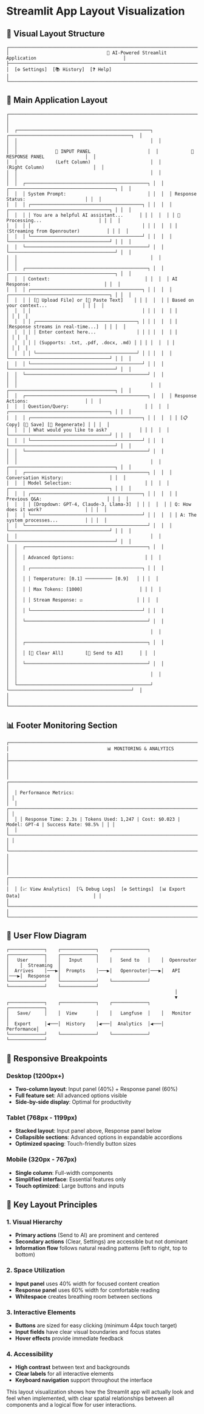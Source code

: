 # Streamlit App Layout Visualization

## 🎨 Visual Layout Structure

```
┌─────────────────────────────────────────────────────────────────────────────────────────────────────────┐
│                                    🤖 AI-Powered Streamlit Application                                │
├─────────────────────────────────────────────────────────────────────────────────────────────────────────┤
│  [⚙️ Settings]  [📚 History]  [❓ Help]                                                                │
└─────────────────────────────────────────────────────────────────────────────────────────────────────────┘
```

## 📱 Main Application Layout

```
┌─────────────────────────────────────────────────────────────────────────────────────────────────────────┐
│                                                                                                         │
│  ┌─────────────────────────────────────────────────┐  ┌─────────────────────────────────────────────┐  │
│  │                                                 │  │                                             │  │
│  │              📝 INPUT PANEL                     │  │            💬 RESPONSE PANEL               │  │
│  │              (Left Column)                      │  │            (Right Column)                  │  │
│  │                                                 │  │                                             │  │
│  │  ┌─────────────────────────────────────────────┐ │  │  ┌───────────────────────────────────────┐ │  │
│  │  │ System Prompt:                              │ │  │  │ Response Status:                      │ │  │
│  │  │ ┌─────────────────────────────────────────┐ │ │  │  │ ┌─────────────────────────────────────┐ │ │  │
│  │  │ │ You are a helpful AI assistant...      │ │ │  │  │ │ 🔄 Processing...                     │ │ │  │
│  │  │ │                                         │ │ │  │  │ │ (Streaming from Openrouter)          │ │ │  │
│  │  │ └─────────────────────────────────────────┘ │ │  │  │ └─────────────────────────────────────┘ │ │  │
│  │  └─────────────────────────────────────────────┘ │  │  └───────────────────────────────────────┘ │  │
│  │                                                 │  │                                             │  │
│  │  ┌─────────────────────────────────────────────┐ │  │  ┌───────────────────────────────────────┐ │  │
│  │  │ Context:                                   │ │  │  │ AI Response:                           │ │  │
│  │  │ ┌─────────────────────────────────────────┐ │ │  │  │ ┌─────────────────────────────────────┐ │ │  │
│  │  │ │ [📁 Upload File] or [📝 Paste Text]    │ │ │  │  │ │ Based on your context...             │ │ │  │
│  │  │ │                                         │ │ │  │  │ │                                       │ │ │  │
│  │  │ │ ┌─────────────────────────────────────┐ │ │ │  │  │ │ [Response streams in real-time...]  │ │ │  │
│  │  │ │ │ Enter context here...               │ │ │ │  │  │ │                                       │ │ │  │
│  │  │ │ │ (Supports: .txt, .pdf, .docx, .md) │ │ │ │  │  │ │                                       │ │ │  │
│  │  │ │ └─────────────────────────────────────┘ │ │ │  │  │ └─────────────────────────────────────┘ │ │  │
│  │  │ └─────────────────────────────────────────┘ │ │  │  └───────────────────────────────────────┘ │  │
│  │  └─────────────────────────────────────────────┘ │  │                                             │  │
│  │                                                 │  │  ┌───────────────────────────────────────┐ │  │
│  │  ┌─────────────────────────────────────────────┐ │  │  │ Response Actions:                     │ │  │
│  │  │ Question/Query:                            │ │  │  │ ┌─────────────────────────────────────┐ │ │  │
│  │  │ ┌─────────────────────────────────────────┐ │ │  │  │ │ [📋 Copy] [💾 Save] [🔄 Regenerate] │ │ │  │
│  │  │ │ What would you like to ask?            │ │ │  │  │ └─────────────────────────────────────┘ │ │  │
│  │  │ └─────────────────────────────────────────┘ │ │  │  └───────────────────────────────────────┘ │  │
│  │  └─────────────────────────────────────────────┘ │  │                                             │  │
│  │                                                 │  │  ┌───────────────────────────────────────┐ │  │
│  │  ┌─────────────────────────────────────────────┐ │  │  │ Conversation History:                 │ │  │
│  │  │ Model Selection:                           │ │  │  │ ┌─────────────────────────────────────┐ │ │  │
│  │  │ ┌─────────────────────────────────────────┐ │ │  │  │ │ Previous Q&A:                        │ │ │  │
│  │  │ │ [Dropdown: GPT-4, Claude-3, Llama-3]  │ │ │  │  │ │ Q: How does it work?                │ │ │  │
│  │  │ └─────────────────────────────────────────┘ │ │  │  │ │ A: The system processes...          │ │ │  │
│  │  └─────────────────────────────────────────────┘ │  │  │ └─────────────────────────────────────┘ │ │  │
│  │                                                 │  │  └───────────────────────────────────────┘ │  │
│  │  ┌─────────────────────────────────────────────┐ │  │                                             │  │
│  │  │ Advanced Options:                          │ │  │                                             │  │
│  │  │ ┌─────────────────────────────────────────┐ │ │  │                                             │  │
│  │  │ │ Temperature: [0.1] ────────── [0.9]   │ │ │  │                                             │  │
│  │  │ │ Max Tokens: [1000]                     │ │ │  │                                             │  │
│  │  │ │ Stream Response: ☑️                    │ │ │  │                                             │  │
│  │  │ └─────────────────────────────────────────┘ │ │  │                                             │  │
│  │  └─────────────────────────────────────────────┘ │  │                                             │  │
│  │                                                 │  │                                             │  │
│  │  ┌─────────────────────────────────────────────┐ │  │                                             │  │
│  │  │ [🔄 Clear All]        [🚀 Send to AI]      │ │  │                                             │  │
│  │  └─────────────────────────────────────────────┘ │  │                                             │  │
│  │                                                 │  │                                             │  │
│  └─────────────────────────────────────────────────┘  └─────────────────────────────────────────────┘  │
│                                                                                                         │
└─────────────────────────────────────────────────────────────────────────────────────────────────────────┘
```

## 📊 Footer Monitoring Section

```
┌─────────────────────────────────────────────────────────────────────────────────────────────────────────┐
│                                    📊 MONITORING & ANALYTICS                                            │
├─────────────────────────────────────────────────────────────────────────────────────────────────────────┤
│                                                                                                         │
│  ┌─────────────────────────────────────────────────────────────────────────────────────────────────────┐ │
│  │ Performance Metrics:                                                                                │ │
│  │ ┌─────────────────────────────────────────────────────────────────────────────────────────────────┐ │ │
│  │ │ Response Time: 2.3s | Tokens Used: 1,247 | Cost: $0.023 | Model: GPT-4 | Success Rate: 98.5% │ │ │
│  │ └─────────────────────────────────────────────────────────────────────────────────────────────────┘ │ │
│  └─────────────────────────────────────────────────────────────────────────────────────────────────────┘ │
│                                                                                                         │
│  ┌─────────────────────────────────────────────────────────────────────────────────────────────────────┐ │
│  │ [📈 View Analytics]  [🔍 Debug Logs]  [⚙️ Settings]  [📊 Export Data]                           │ │
│  └─────────────────────────────────────────────────────────────────────────────────────────────────────┘ │
└─────────────────────────────────────────────────────────────────────────────────────────────────────────┘
```

## 🔄 User Flow Diagram

```
┌─────────────┐    ┌─────────────┐    ┌─────────────┐    ┌─────────────┐    ┌─────────────┐
│   User      │    │   Input     │    │   Send to   │    │  Openrouter │    │  Streaming  │
│  Arrives    │───▶│  Prompts    │───▶│   Openrouter│───▶│   API       │───▶│  Response   │
└─────────────┘    └─────────────┘    └─────────────┘    └─────────────┘    └─────────────┘
                                                              │
                                                              ▼
┌─────────────┐    ┌─────────────┐    ┌─────────────┐    ┌─────────────┐
│   Save/     │    │  View       │    │   Langfuse  │    │   Monitor   │
│  Export     │◀───│  History    │◀───│  Analytics  │◀───│  Performance│
└─────────────┘    └─────────────┘    └─────────────┘    └─────────────┘
```

## 📱 Responsive Breakpoints

### Desktop (1200px+)
- **Two-column layout**: Input panel (40%) + Response panel (60%)
- **Full feature set**: All advanced options visible
- **Side-by-side display**: Optimal for productivity

### Tablet (768px - 1199px)
- **Stacked layout**: Input panel above, Response panel below
- **Collapsible sections**: Advanced options in expandable accordions
- **Optimized spacing**: Touch-friendly button sizes

### Mobile (320px - 767px)
- **Single column**: Full-width components
- **Simplified interface**: Essential features only
- **Touch optimized**: Large buttons and inputs

## 🎯 Key Layout Principles

### 1. **Visual Hierarchy**
- **Primary actions** (Send to AI) are prominent and centered
- **Secondary actions** (Clear, Settings) are accessible but not dominant
- **Information flow** follows natural reading patterns (left to right, top to bottom)

### 2. **Space Utilization**
- **Input panel** uses 40% width for focused content creation
- **Response panel** uses 60% width for comfortable reading
- **Whitespace** creates breathing room between sections

### 3. **Interactive Elements**
- **Buttons** are sized for easy clicking (minimum 44px touch target)
- **Input fields** have clear visual boundaries and focus states
- **Hover effects** provide immediate feedback

### 4. **Accessibility**
- **High contrast** between text and backgrounds
- **Clear labels** for all interactive elements
- **Keyboard navigation** support throughout the interface

This layout visualization shows how the Streamlit app will actually look and feel when implemented, with clear spatial relationships between all components and a logical flow for user interactions.
